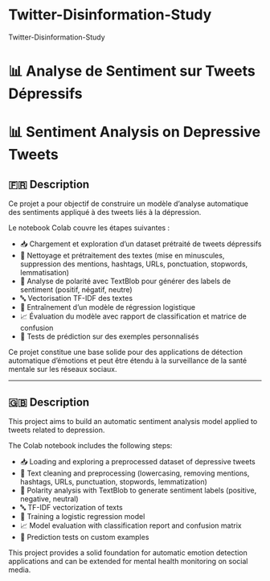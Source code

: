 # Twitter-Disinformation-Study
Twitter-Disinformation-Study
# 📊 Analyse de Sentiment sur Tweets Dépressifs  
# 📊 Sentiment Analysis on Depressive Tweets

## 🇫🇷 Description

Ce projet a pour objectif de construire un modèle d’analyse automatique des sentiments appliqué à des tweets liés à la dépression.

Le notebook Colab couvre les étapes suivantes :

* 📥 Chargement et exploration d’un dataset prétraité de tweets dépressifs  
* 🧹 Nettoyage et prétraitement des textes (mise en minuscules, suppression des mentions, hashtags, URLs, ponctuation, stopwords, lemmatisation)  
* 🧠 Analyse de polarité avec TextBlob pour générer des labels de sentiment (positif, négatif, neutre)  
* 🔤 Vectorisation TF-IDF des textes  
* 🤖 Entraînement d’un modèle de régression logistique  
* 📈 Évaluation du modèle avec rapport de classification et matrice de confusion  
* 💬 Tests de prédiction sur des exemples personnalisés

Ce projet constitue une base solide pour des applications de détection automatique d’émotions et peut être étendu à la surveillance de la santé mentale sur les réseaux sociaux.

---

## 🇬🇧 Description

This project aims to build an automatic sentiment analysis model applied to tweets related to depression.

The Colab notebook includes the following steps:

* 📥 Loading and exploring a preprocessed dataset of depressive tweets  
* 🧹 Text cleaning and preprocessing (lowercasing, removing mentions, hashtags, URLs, punctuation, stopwords, lemmatization)  
* 🧠 Polarity analysis with TextBlob to generate sentiment labels (positive, negative, neutral)  
* 🔤 TF-IDF vectorization of texts  
* 🤖 Training a logistic regression model  
* 📈 Model evaluation with classification report and confusion matrix  
* 💬 Prediction tests on custom examples

This project provides a solid foundation for automatic emotion detection applications and can be extended for mental health monitoring on social media.
